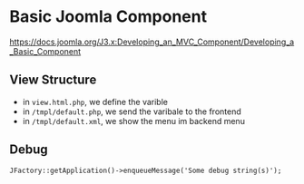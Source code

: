 # Basic Joomla Component
https://docs.joomla.org/J3.x:Developing_an_MVC_Component/Developing_a_Basic_Component

## View Structure
- in `view.html.php`, we define the varible
- in `/tmpl/default.php`, we send the varibale to the frontend
- in `/tmpl/default.xml`, we show the menu im backend menu

## Debug
`JFactory::getApplication()->enqueueMessage('Some debug string(s)');`